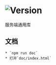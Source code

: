 # ![Version](https://img.shields.io/badge/version-15.200.63-green.svg)

服务端通用库

## 文档
    * `npm run doc`
    * 打开`doc/index.html`